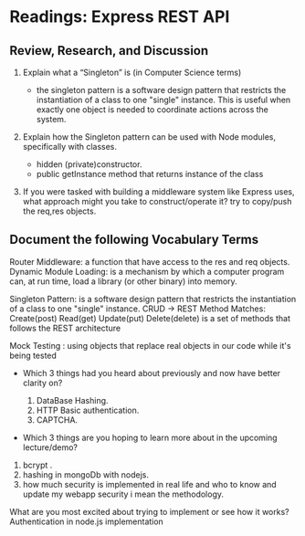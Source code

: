# Readings: Express REST API

## Review, Research, and Discussion

1. Explain what a “Singleton” is (in Computer Science terms)
   * the singleton pattern is a software design pattern that restricts the instantiation of a class to one "single" instance. This is useful when exactly one object is needed to coordinate actions across the system.

2. Explain how the Singleton pattern can be used with Node modules, specifically with classes.
   * hidden (private)constructor.
   * public getInstance method that returns instance of the class

3. If you were tasked with building a middleware system like Express uses, what approach might you take to construct/operate it?
try to copy/push the req,res objects.

## Document the following Vocabulary Terms

Router Middleware: a function that have access to the res and req objects.
Dynamic Module Loading:  is a mechanism by which a computer program can, at run time, load a library (or other binary) into memory.

Singleton Pattern: is a software design pattern that restricts the instantiation of a class to one "single" instance.
CRUD -> REST Method Matches: Create(post) Read(get) Update(put) Delete(delete) is a set of methods that follows the REST architecture

Mock Testing : using objects that replace real objects in our code while it's being tested

* Which 3 things had you heard about previously and now have better clarity on?

   1. DataBase Hashing.
   2. HTTP Basic authentication.
   3. CAPTCHA.
* Which 3 things are you hoping to learn more about in the upcoming lecture/demo?

1. bcrypt .
2. hashing in mongoDb with nodejs.
3. how much security is implemented in real life and who to know and update my webapp security i mean the methodology.

What are you most excited about trying to implement or see how it works? Authentication in node.js implementation
  
